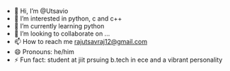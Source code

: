 - 👋 Hi, I’m @Utsavio
- 👀 I’m interested in python, c and c++
- 🌱 I’m currently learning python
- 💞️ I’m looking to collaborate on ...
- 📫 How to reach me rajutsavraj12@gmail.com
- 😄 Pronouns: he/him
- ⚡ Fun fact: student at jiit prsuing b.tech in ece and a vibrant personality 

<!---
Utsavio/Utsavio is a ✨ special ✨ repository because its `README.md` (this file) appears on your GitHub profile.
You can click the Preview link to take a look at your changes.
--->
